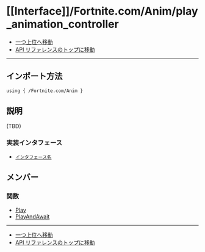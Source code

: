 # [[Interface]]/Fortnite.com/Anim/play_animation_controller

- [一つ上位へ移動](../main.md)
- [API リファレンスのトップに移動](../../../main.md)

---

## インポート方法

```verse
using { /Fortnite.com/Anim }
```

## 説明

(TBD)

### 実装インタフェース

- [`インタフェース名`]()

## メンバー

### 関数

- [Play](./F_Play/main.md)
- [PlayAndAwait](./F_PlayAndAwait/main.md)

---

- [一つ上位へ移動](../main.md)
- [API リファレンスのトップに移動](../../../main.md)

